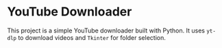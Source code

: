 # YouTube Downloader

This project is a simple YouTube downloader built with Python. It uses `yt-dlp` to download videos and `Tkinter` for folder selection.
